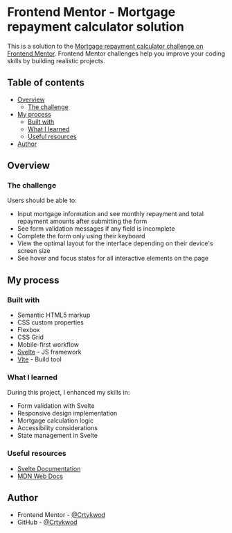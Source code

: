 # Frontend Mentor - Mortgage repayment calculator solution

This is a solution to the [Mortgage repayment calculator challenge on Frontend Mentor](https://www.frontendmentor.io/challenges/mortgage-repayment-calculator-Galx1LXK73). Frontend Mentor challenges help you improve your coding skills by building realistic projects. 

## Table of contents

- [Overview](#overview)
  - [The challenge](#the-challenge)
- [My process](#my-process)
  - [Built with](#built-with)
  - [What I learned](#what-i-learned)
  - [Useful resources](#useful-resources)
- [Author](#author)

## Overview

### The challenge

Users should be able to:

- Input mortgage information and see monthly repayment and total repayment amounts after submitting the form
- See form validation messages if any field is incomplete
- Complete the form only using their keyboard
- View the optimal layout for the interface depending on their device's screen size
- See hover and focus states for all interactive elements on the page

## My process

### Built with

- Semantic HTML5 markup
- CSS custom properties
- Flexbox
- CSS Grid
- Mobile-first workflow
- [Svelte](https://svelte.dev/) - JS framework
- [Vite](https://vitejs.dev/) - Build tool

### What I learned

During this project, I enhanced my skills in:

- Form validation with Svelte
- Responsive design implementation
- Mortgage calculation logic
- Accessibility considerations
- State management in Svelte

### Useful resources

- [Svelte Documentation](https://svelte.dev/docs)
- [MDN Web Docs](https://developer.mozilla.org/)

## Author

- Frontend Mentor - [@Crtykwod](https://www.frontendmentor.io/profile/Crtykwod)
- GitHub - [@Crtykwod](https://github.com/Crtykwod)